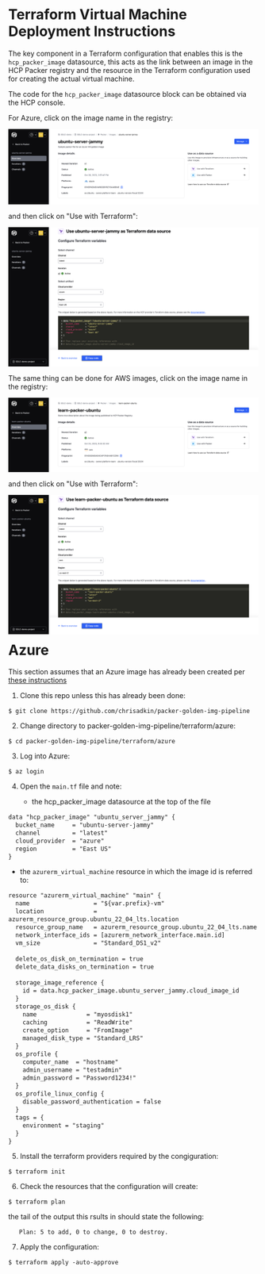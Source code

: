 # Terraform Virtual Machine Deployment Instructions

The key component in a Terraform configuration that enables this is the ```hcp_packer_image``` datasource, this acts as the link between an image in the HCP Packer registry and the resource in the Terraform configuration used for creating the actual virtual machine.  

The code for the ```hcp_packer_image``` datasource block can be obtained via the HCP console.

For Azure, click on the image name in the registry:

<img style="float: left; margin: 0px 15px 15px 0px;" src="https://github.com/chrisadkin/packer-golden-img-pipeline/blob/main/png_images/hcp_packer_azure_image.png?raw=true">

and then click on "Use with Terraform":

<img style="float: left; margin: 0px 15px 15px 0px;" src="https://github.com/chrisadkin/packer-golden-img-pipeline/blob/main/png_images/hcp_packer_azure_datasource.png?raw=true">

The same thing can be done for AWS images, click on the image name in the registry:

<img style="float: left; margin: 0px 15px 15px 0px;" src="https://github.com/chrisadkin/packer-golden-img-pipeline/blob/main/png_images/hcp_packer_aws_image.png?raw=true">

and then click on "Use with Terraform":

<img style="float: left; margin: 0px 15px 15px 0px;" src="https://github.com/chrisadkin/packer-golden-img-pipeline/blob/main/png_images/hcp_packer_aws_datasource.png?raw=true">

# Azure

This section assumes that an Azure image has already been created per [these instructions]()

1. Clone this repo unless this has already been done:
```
$ git clone https://github.com/chrisadkin/packer-golden-img-pipeline
```

2. Change directory to packer-golden-img-pipeline/terraform/azure:
```
$ cd packer-golden-img-pipeline/terraform/azure
```

3. Log into Azure:
```
$ az login
```

4. Open the ```main.tf``` file and note:

   - the hcp_packer_image datasource at the top of the file
```
data "hcp_packer_image" "ubuntu_server_jammy" {
  bucket_name     = "ubuntu-server-jammy"
  channel         = "latest"
  cloud_provider  = "azure"
  region          = "East US"
}
```

   - the ```azurerm_virtual_machine``` resource in which the image id is referred to:
```
resource "azurerm_virtual_machine" "main" {
  name                  = "${var.prefix}-vm"
  location              = azurerm_resource_group.ubuntu_22_04_lts.location
  resource_group_name   = azurerm_resource_group.ubuntu_22_04_lts.name
  network_interface_ids = [azurerm_network_interface.main.id]
  vm_size               = "Standard_DS1_v2"
  
  delete_os_disk_on_termination = true
  delete_data_disks_on_termination = true

  storage_image_reference {
    id = data.hcp_packer_image.ubuntu_server_jammy.cloud_image_id
  }
  storage_os_disk {
    name              = "myosdisk1"
    caching           = "ReadWrite"
    create_option     = "FromImage"
    managed_disk_type = "Standard_LRS"
  }
  os_profile {
    computer_name  = "hostname"
    admin_username = "testadmin"
    admin_password = "Password1234!"
  }
  os_profile_linux_config {
    disable_password_authentication = false
  }
  tags = {
    environment = "staging"
  }
}
```

5. Install the terraform providers required by the congiguration:
```
$ terraform init
```   

6. Check the resources that the configuration will create:
```
$ terraform plan
```
   the tail of the output this rsults in should state the following:
```
   Plan: 5 to add, 0 to change, 0 to destroy.
```

7. Apply the configuration:
```
$ terraform apply -auto-approve
```   
   
 
   
   
